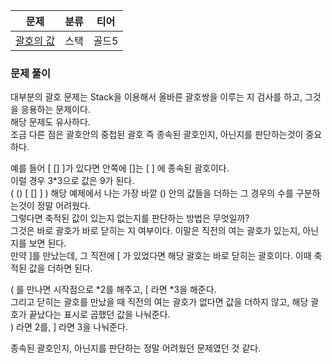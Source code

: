 
| 문제                                            | 분류 | 티어  |
|-----------------------------------------------|----|-----|
| [괄호의 값](https://www.acmicpc.net/problem/2504) | 스택 | 골드5 |

### 문제 풀이

대부분의 괄호 문제는 Stack을 이용해서 올바른 괄호쌍을 이루는 지 검사를 하고, 그것을 응용하는 문제이다.   
해당 문제도 유사하다.   
조금 다른 점은 괄호안의 중첩된 괄호 즉 종속된 괄호인지, 아닌지를 판단하는것이 중요하다.   

예를 들어 [ [] ]가 있다면 안쪽에 []는 [ ] 에 종속된 괄호이다.   
이럴 경우 3*3으로 값은 9가 된다.   
( () [ [] ] ) 해당 예제에서 나는 가장 바깥 () 안의 값들을 더하는 그 경우의 수를 구분하는것이 정말 어려웠다.   
그렇다면 축적된 값이 있는지 없는지를 판단하는 방법은 무엇일까?   
그것은 바로 괄호가 바로 닫히는 지 여부이다. 이말은 직전의 여는 괄호가 있는지, 아닌지를 보면 된다.   
만약 ]를 만났는데, 그 직전에 [ 가 있었다면 해당 괄호는 바로 닫히는 괄호이다. 이때 축적된 값을 더하면 된다.   

( 를 만나면 시작점으로 *2를 해주고, [ 라면 *3을 해준다.   
그리고 닫히는 괄호를 만났을 때 직전의 여는 괄호가 없다면 값을 더하지 않고, 해당 괄호가 끝났다는 표시로 곱했던 값을 나눠준다.   
) 라면 2를, ] 라면 3을 나눠준다.   

종속된 괄호인지, 아닌지를 판단하는 정말 어려웠던 문제였던 것 같다.